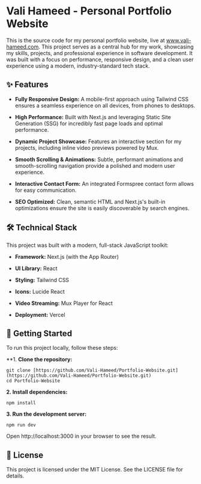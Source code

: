 # Vali Hameed - Personal Portfolio Website

This is the source code for my personal portfolio website, live at www.vali-hameed.com. This project serves as a central hub for my work, showcasing my skills, projects, and professional experience in software development. It was built with a focus on performance, responsive design, and a clean user experience using a modern, industry-standard tech stack.

## ✨ Features
* **Fully Responsive Design:** A mobile-first approach using Tailwind CSS ensures a seamless experience on all devices, from phones to desktops.

* **High Performance:** Built with Next.js and leveraging Static Site Generation (SSG) for incredibly fast page loads and optimal performance.

* **Dynamic Project Showcase:** Features an interactive section for my projects, including inline video previews powered by Mux.

* **Smooth Scrolling & Animations:** Subtle, performant animations and smooth-scrolling navigation provide a polished and modern user experience.

* **Interactive Contact Form:** An integrated Formspree contact form allows for easy communication.

* **SEO Optimized:** Clean, semantic HTML and Next.js's built-in optimizations ensure the site is easily discoverable by search engines.

## 🛠️ Technical Stack
This project was built with a modern, full-stack JavaScript toolkit:

* **Framework:** Next.js (with the App Router)

* **UI Library:** React

* **Styling:** Tailwind CSS

* **Icons:** Lucide React

* **Video Streaming:** Mux Player for React

* **Deployment:** Vercel

## 🚀 Getting Started
To run this project locally, follow these steps:

**1. **Clone the repository:**
```
git clone [https://github.com/Vali-Hameed/Portfolio-Website.git](https://github.com/Vali-Hameed/Portfolio-Website.git)
cd Portfolio-Website
```
**2. Install dependencies:**
```
npm install
```
**3. Run the development server:**
```
npm run dev
```
Open http://localhost:3000 in your browser to see the result.

## 📜 License
This project is licensed under the MIT License. See the LICENSE file for details.
